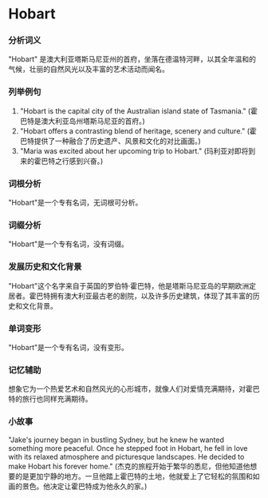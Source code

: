 # Hobart

### 分析词义

  

"Hobart" 是澳大利亚塔斯马尼亚州的首府，坐落在德温特河畔，以其全年温和的气候，壮丽的自然风光以及丰富的艺术活动而闻名。

  

### 列举例句

  

1.  "Hobart is the capital city of the Australian island state of Tasmania." (霍巴特是澳大利亚岛州塔斯马尼亚的首府。)
2.  "Hobart offers a contrasting blend of heritage, scenery and culture." (霍巴特提供了一种融合了历史遗产、风景和文化的对比画面。)
3.  "Maria was excited about her upcoming trip to Hobart." (玛利亚对即将到来的霍巴特之行感到兴奋。)

  

### 词根分析

  

"Hobart"是一个专有名词，无词根可分析。

  

### 词缀分析

  

"Hobart"是一个专有名词，没有词缀。

  

### 发展历史和文化背景

  

"Hobart"这个名字来自于英国的罗伯特·霍巴特，他是塔斯马尼亚岛的早期欧洲定居者。霍巴特拥有澳大利亚最古老的剧院，以及许多历史建筑，体现了其丰富的历史和文化背景。

  

### 单词变形

  

"Hobart"是一个专有名词，没有变形。

  

### 记忆辅助

  

想象它为一个热爱艺术和自然风光的心形城市，就像人们对爱情充满期待，对霍巴特的旅行也同样充满期待。

  

### 小故事

  

"Jake's journey began in bustling Sydney, but he knew he wanted something more peaceful. Once he stepped foot in Hobart, he fell in love with its relaxed atmosphere and picturesque landscapes. He decided to make Hobart his forever home." (杰克的旅程开始于繁华的悉尼，但他知道他想要的是更加宁静的地方。一旦他踏上霍巴特的土地，他就爱上了它轻松的氛围和如画的景色。他决定让霍巴特成为他永久的家。)
